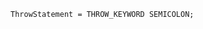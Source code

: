 <!-- This file is generated automatically by infrastructure scripts. Please don't edit by hand. -->

```{ .ebnf .slang-ebnf #ThrowStatement }
ThrowStatement = THROW_KEYWORD SEMICOLON;
```
